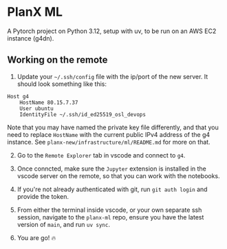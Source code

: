 # PlanX ML

A Pytorch project on Python 3.12, setup with uv, to be run on an AWS EC2 instance (g4dn).


## Working on the remote

1. Update your `~/.ssh/config` file with the ip/port of the new server. It should look something like this:

```
Host g4
	HostName 80.15.7.37
	User ubuntu
	IdentityFile ~/.ssh/id_ed25519_osl_devops
```

Note that you may have named the private key file differently, and that you need to replace `HostName` with the current public IPv4 address of the g4 instance. See `planx-new/infrastructure/ml/README.md` for more on that.

2. Go to the `Remote Explorer` tab in vscode and connect to `g4`.

3. Once conncted, make sure the `Jupyter` extension is installed in the vscode server on the remote, so that you can work with the notebooks.

4. If you're not already authenticated with git, run `git auth login` and provide the token.

5. From either the terminal inside vscode, or your own separate ssh session, navigate to the `planx-ml` repo, ensure you have the latest version of `main`, and run `uv sync`.

6. You are go! 🔥
